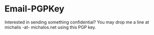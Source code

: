 # Email-PGPKey
Interested in sending something confidential? You may drop me a line at michalis -at- michalos.net using this PGP key.
